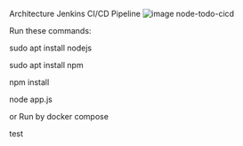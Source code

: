 Architecture Jenkins CI/CD Pipeline
![image](https://github.com/user-attachments/assets/27b2578c-2a8e-41e1-ac51-de6294ced8e6)
node-todo-cicd

Run these commands:

sudo apt install nodejs

sudo apt install npm

npm install

node app.js

or Run by docker compose

test
